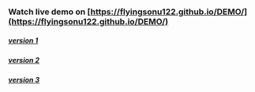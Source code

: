 ### Watch live demo on [https://flyingsonu122.github.io/DEMO/](https://flyingsonu122.github.io/DEMO/)

##### [version 1 ](https://flyingsonu122.github.io/DEMO/version%201/index.html)

##### [version 2 ](https://flyingsonu122.github.io/DEMO/version%202/index.html)

##### [version 3 ](https://flyingsonu122.github.io/DEMO/version%203/index.html)
